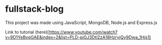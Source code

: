 # fullstack-blog

This project was made using JavaScript, MongoDB, Node.js and Express.js

Link to tutorial (here)[https://www.youtube.com/watch?v=9D1YeBvqGAE&index=2&list=PLD-piGJ3Dtl2zA18HzryjQy9Dwa_1Hjs1]
